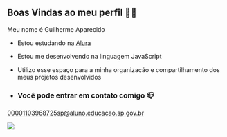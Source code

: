 ## Boas Vindas ao meu perfil 👨‍🎓

Meu nome é Guilherme Aparecido 

- Estou estudando na [Alura](https://www.alura.com.br)
- Estou me desenvolvendo na linguagem JavaScript
- Utilizo esse espaço para a minha organização e compartilhamento dos meus projetos desenvolvidos

- ### Você pode entrar em contato comigo 📪

00001103968725sp@aluno.educacao.sp.gov.br


![](https://media1.tenor.com/m/k0FTsUOZbbsAAAAd/sonic-floss.gif)
